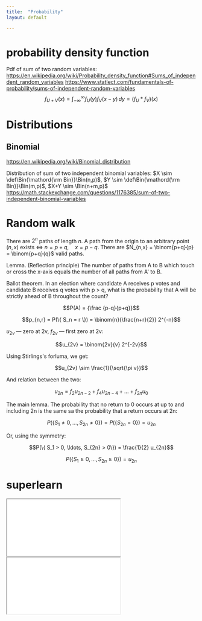 ```yaml
---
title:  "Probability"
layout: default

---
```


# probability density function

Pdf of sum of two random variables:
<https://en.wikipedia.org/wiki/Probability_density_function#Sums_of_independent_random_variables>
<https://www.statlect.com/fundamentals-of-probability/sums-of-independent-random-variables>
$$f_{U+V}(x)=\int _{-\infty }^{\infty }f_{U}(y)f_{V}(x-y)\,dy=\left(f_{U}*f_{V}\right)(x)$$

# Distributions

## Binomial

<https://en.wikipedia.org/wiki/Binomial_distribution>

Distribution of sum of two independent binomial variables: $X \sim \def\Bin{\mathord{\rm Bin}}\Bin(n,p)$, $Y \sim \def\Bin{\mathord{\rm Bin}}\Bin(m,p)$, $X+Y \sim \Bin(n+m,p)$
<https://math.stackexchange.com/questions/1176385/sum-of-two-independent-binomial-variables>

# Random walk

There are $2^n$ paths of length $n$.
A path from the origin to an arbitrary point $(n, x)$ exists $\iff \ n = p+q, \quad x = p - q$.
There are $N_{n,x} = \binom{p+q}{p} = \binom{p+q}{q}$ valid paths.

Lemma. (Reflection principle) The number of paths from A to B which touch or cross the x-axis equals the number of all paths from A' to B.

Ballot theorem. In an election where candidate A receives p votes and candidate B receives q votes with p > q, what is the probability that A will be strictly ahead of B throughout the count?

$$P(A) = {\frac {p-q}{p+q}}$$

$$p_{n,r} = P(\{ S_n = r \}) = \binom{n}{\frac{n+r}{2}} 2^{-n}$$

$u_{2v}$ — zero at 2v, $f_{2v}$ — first zero at 2v:

$$u_{2v} = \binom{2v}{v} 2^{-2v}$$

Using Stirlings's forluma, we get:

$$u_{2v} \sim \frac{1}{\sqrt{\pi v}}$$

And relation between the two:

$$u_{2n} = f_2 u_{2n-2} + f_4 u_{2n-4} + \ldots + f_{2n} u_0$$

The main lemma. The probability that no return to 0 occurs at up to and including 2n is the same sa the probability that a return occurs at 2n:

$$P(\{ S_1 \neq 0, \ldots, S_{2n} \neq 0\}) = P(\{ S_{2n} = 0\}) = u_{2n}$$

Or, using the symmetry:

$$P(\{ S_1 > 0, \ldots, S_{2n} > 0\}) = \frac{1}{2} u_{2n}$$

$$P(\{ S_1 \geq 0, \ldots, S_{2n} \geq 0\}) = u_{2n}$$

# superlearn

<iframe class="autoresize nodisplay superlearn-iframe" src="{{ site.superlearn_url }}/ht/asdf2?deckname=math -- probability -- pdf and cdf">
    <p>Your browser does not support iframes.</p>
</iframe>

<iframe class="autoresize nodisplay superlearn-iframe" src="{{ site.superlearn_url }}/ht/asdf2?deckname=math -- probability -- random walk">
    <p>Your browser does not support iframes.</p>
</iframe>

